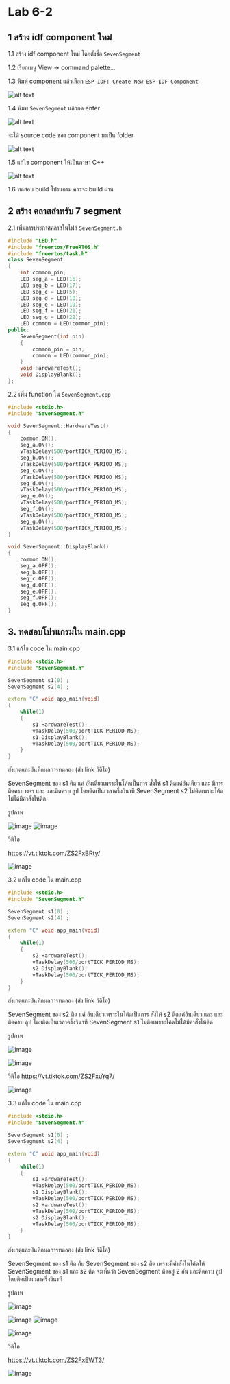 # Lab 6-2

## 1 สร้าง idf component ใหม่ 

1.1 สร้าง idf component ใหม่ โดยตั้งชื่อ `SevenSegment` 

1.2 เรียกเมนู View -> command palette...

1.3  พิมพ์ component แล้วเลือก `ESP-IDF: Create New ESP-IDF Component` 

![alt text](./Slide/image01.png)

1.4 พิมพ์ `SevenSegment` แล้วกด  enter

![alt text](./Slide/image02.png)

จะได้ source code ของ component มาเป็น folder

![alt text](./Slide/image03.png)

1.5 แก้ไข component  ให้เป็นภาษา C++

![alt text](./Slide/image04.png)

1.6 ทดสอบ build โปรแกรม ควรจะ  build ผ่าน


## 2 สร้าง คลาสสำหรับ 7 segment  

2.1 เพิ่มการประกาศคลาสในไฟล์ `SevenSegment.h`
```cpp
#include "LED.h"
#include "freertos/FreeRTOS.h"
#include "freertos/task.h"
class SevenSegment
{
    int common_pin;
    LED seg_a = LED(16);
    LED seg_b = LED(17);
    LED seg_c = LED(5);
    LED seg_d = LED(18);
    LED seg_e = LED(19);
    LED seg_f = LED(21);
    LED seg_g = LED(22);
    LED common = LED(common_pin);
public:
    SevenSegment(int pin)
    {
        common_pin = pin;
        common = LED(common_pin);
    } 
    void HardwareTest();
    void DisplayBlank();
};
```

2.2 เพิ่ม function ใน `SevenSegment.cpp`

```cpp
#include <stdio.h>
#include "SevenSegment.h"

void SevenSegment::HardwareTest()
{
    common.ON();
    seg_a.ON();
    vTaskDelay(500/portTICK_PERIOD_MS);
    seg_b.ON();
    vTaskDelay(500/portTICK_PERIOD_MS);
    seg_c.ON();
    vTaskDelay(500/portTICK_PERIOD_MS);
    seg_d.ON();
    vTaskDelay(500/portTICK_PERIOD_MS);
    seg_e.ON();
    vTaskDelay(500/portTICK_PERIOD_MS);
    seg_f.ON();
    vTaskDelay(500/portTICK_PERIOD_MS);
    seg_g.ON();
    vTaskDelay(500/portTICK_PERIOD_MS);
}

void SevenSegment::DisplayBlank()
{
    common.ON();
    seg_a.OFF();
    seg_b.OFF();
    seg_c.OFF();
    seg_d.OFF();
    seg_e.OFF();
    seg_f.OFF();
    seg_g.OFF();
}
```

## 3. ทดสอบโปรแกรมใน main.cpp

3.1 แก้ไข  code  ใน main.cpp

```cpp
#include <stdio.h>
#include "SevenSegment.h"

SevenSegment s1(0) ;
SevenSegment s2(4) ;

extern "C" void app_main(void)
{
    while(1)
    {
        s1.HardwareTest();
        vTaskDelay(500/portTICK_PERIOD_MS);
        s1.DisplayBlank();
        vTaskDelay(500/portTICK_PERIOD_MS);
    } 
}
```

สังเกตุและบันทึกผลการทดลอง (ส่ง link วิดิโอ)

SevenSegment ของ s1 ติด แค่ อันเดียวเพราะในโค้ดเป็นการ สั่งให้ s1 ติดแค่อันเดียว และ มีการติดครบวงจร  และ และติดครบ ลูป โดยติดเป็นเวลาครึ่งวินาที   SevenSegment s2 ไม่ติดเพราะโค้ดไม่ได้มีคำสั่งให้ติด

รูปภาพ

![image](https://github.com/user-attachments/assets/d409ea77-d96a-4966-9c60-d7697818013a)
![image](https://github.com/user-attachments/assets/de7c0c99-3d86-4736-9620-7cfbe94cf074)

วิดิโอ

https://vt.tiktok.com/ZS2FxBRty/

![image](https://github.com/user-attachments/assets/ebc2aadc-d50f-43c7-8698-d55c15955d19)




3.2 แก้ไข  code  ใน main.cpp

```cpp
#include <stdio.h>
#include "SevenSegment.h"

SevenSegment s1(0) ;
SevenSegment s2(4) ;

extern "C" void app_main(void)
{
    while(1)
    {
        s2.HardwareTest();
        vTaskDelay(500/portTICK_PERIOD_MS);
        s2.DisplayBlank();
        vTaskDelay(500/portTICK_PERIOD_MS);
    } 
}
```

สังเกตุและบันทึกผลการทดลอง (ส่ง link วิดิโอ)

SevenSegment ของ s2 ติด แค่ อันเดียวเพราะในโค้ดเป็นการ สั่งให้ s2 ติดแค่อันเดียว และ และติดครบ ลูป โดยติดเป็นเวลาครึ่งวินาที  SevenSegment s1 ไม่ติดเพราะโค้ดไม่ได้มีคำสั่งให้ติด

รูปภาพ

![image](https://github.com/user-attachments/assets/7c3a0119-fe22-4fc8-b7bb-9f9072ac3dfd)

![image](https://github.com/user-attachments/assets/3df85198-38b1-4869-974e-74b014da633e)



วิดิโอ
https://vt.tiktok.com/ZS2FxuYq7/

![image](https://github.com/user-attachments/assets/2f043ac0-a1ae-47b7-b147-173aa62ed36a)


3.3 แก้ไข  code  ใน main.cpp

```cpp
#include <stdio.h>
#include "SevenSegment.h"

SevenSegment s1(0) ;
SevenSegment s2(4) ;

extern "C" void app_main(void)
{
    while(1)
    {
        s1.HardwareTest();
        vTaskDelay(500/portTICK_PERIOD_MS);
        s1.DisplayBlank();
        vTaskDelay(500/portTICK_PERIOD_MS);
        s2.HardwareTest();
        vTaskDelay(500/portTICK_PERIOD_MS);
        s2.DisplayBlank();
        vTaskDelay(500/portTICK_PERIOD_MS);
    } 
}
```

สังเกตุและบันทึกผลการทดลอง (ส่ง link วิดิโอ)

SevenSegment ของ s1 ติด กับ SevenSegment ของ s2 ติด เพราะมีคำสั่งในโค้ดให้ SevenSegment ของ s1 และ s2 ติด
จะเห็นว่า SevenSegment ติดอยู่ 2 อัน และติดครบ ลูป โดยติดเป็นเวลาครึ่งวินาที

รูปภาพ

![image](https://github.com/user-attachments/assets/c8bf32b6-ecd9-4018-8fd3-a01f769d0738)

![image](https://github.com/user-attachments/assets/6480d251-a7d0-48c4-a469-3c444cc20db7)
![image](https://github.com/user-attachments/assets/f5581050-a23e-462f-99c6-100dfed9ca1a)

![image](https://github.com/user-attachments/assets/4c4efca9-c544-490f-80f5-b0914de4e6df)

วิดิโอ

https://vt.tiktok.com/ZS2FxEWT3/

![image](https://github.com/user-attachments/assets/0838d25b-4668-4054-bc90-a1142a656d50)











